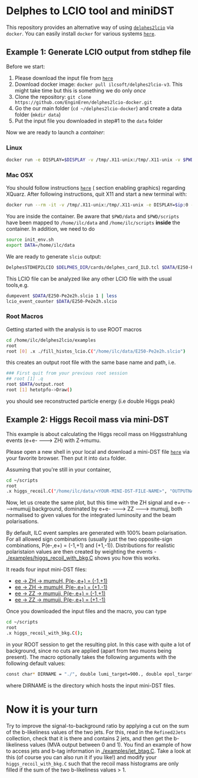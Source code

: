 # Delphes to LCIO tool and miniDST 

This repository provides an alternative way of using [`delphes2lcio`](https://github.com/iLCSoft/LCIO/tree/master/examples/cpp/delphes2lcio) via `docker`. You can easily install `docker` for various systems [`here`](https://docs.docker.com/get-docker/).


## Example 1: Generate LCIO output from stdhep file

Before we start: 

1. Please download the input file from [`here`](https://syncandshare.desy.de/index.php/s/63j6EDZH6e9Ec8w)
2. Download docker image: `docker pull ilcsoft/delphes2lcio-v3`. This might take time but this is something we do only *once*
3. Clone the repository: `git clone https://github.com/EnginEren/delphes2lcio-docker.git`
4. Go the our main folder (`cd ~/delphes2lcio-docker`) and create a data folder (`mkdir data`)
5. Put the input file you downloaded in step#1 to the `data` folder 

Now we are ready to launch a *container*:

### Linux
```bash
docker run -e DISPLAY=$DISPLAY -v /tmp/.X11-unix:/tmp/.X11-unix -v $PWD/data:/home/ilc/data -v $PWD/scripts:/home/ilc/scripts --rm -it --user $(id -u) ilcsoft/delphes2lcio-v3 bash
```
### Mac OSX 
You should follow instructions [`here`](https://hub.docker.com/r/rootproject/root) ( section enabling graphics) regarding XQuarz. 
After following instructions, quit X11 and start a new terminal with: 
```bash
docker run --rm -it -v /tmp/.X11-unix:/tmp/.X11-unix -e DISPLAY=$ip:0 -v $PWD/data:/home/ilc/data -v $PWD/scripts:/home/ilc/scripts  --user $(id -u) ilcsoft/delphes2lcio-v3 bash
```

You are inside the container. Be aware that `$PWD/data` and `$PWD/scripts` have been mapped to `/home/ilc/data` and `/home/ilc/scripts` **inside** the container. In addition, we need to do 

```bash
source init_env.sh 
export DATA=/home/ilc/data
```

We are ready to generate `slcio` output:

```bash
DelphesSTDHEP2LCIO $DELPHES_DIR/cards/delphes_card_ILD.tcl $DATA/E250-Pe2e2h.slcio $DATA/E250-TDR_ws.Pe2e2h.Gwhizard-1_95.eR.pL.I106480.001.stdhep
```

This LCIO file can be analyzed like any other LCIO file with the usual tools,e.g.

```bash
dumpevent $DATA/E250-Pe2e2h.slcio 1 | less
lcio_event_counter $DATA/E250-Pe2e2h.slcio
```
### Root Macros
Getting started with the analysis is to use ROOT macros

```bash
cd /home/ilc/delphes2lcio/examples
root
root [0] .x ./fill_histos_lcio.C("/home/ilc/data/E250-Pe2e2h.slcio")
```
this creates an output root file with the same base name and path, i.e.

```bash
### First quit from your previous root session 
## root [1] .q
root $DATA/output.root 
root [1] hetotpfo->Draw()
```
you should see reconstructed particle energy (i.e double Higgs peak)


## Example 2: Higgs Recoil mass via mini-DST

This example is about calculating the Higgs recoil mass on Higgsstrahlung events (e+e- ---> ZH) with Z->mumu. 

Please open a new shell in your local and download a mini-DST file [`here`](https://desycloud.desy.de/index.php/s/5LmrjGWqziQfMe7) via your favorite browser. Then put it into `data` folder. 

Assuming that you're still in your container,
```bash
cd ~/scripts
root
.x higgs_recoil.C("/home/ilc/data/<YOUR-MINI-DST-FILE-NAME>", "OUTPUTNAME")
```

Now, let us create the same plot, but this time with the ZH signal and e+e- --->mumujj background, dominated by e+e- ---> ZZ ---> mumujj, both normalised to given values for the integrated luminosity and the beam polarisations.

By default, ILC event samples are generated with 100% beam polarisation. For
all allowed sign combinations (usually just the two opposite-sign combinations, P(e-,e+) = (-1,+1) and (+1,-1)).
Distributions for realistic polaristaion values are then created by weighting the events - [./examples/higgs_recoil_with_bkg.C](./examples/higgs_recoil_with_bkg.C) shows you how this works.

It reads four input mini-DST files:

* [ee -> ZH -> mumuH, P(e-,e+) = (-1,+1)](https://desycloud.desy.de/index.php/s/5LmrjGWqziQfMe7)
* [ee -> ZH -> mumuH, P(e-,e+) = (+1,-1)](https://desycloud.desy.de/index.php/s/3ZqPcGPELggW4bP)
* [ee -> ZZ -> mumujj, P(e-,e+) = (-1,+1)](https://desycloud.desy.de/index.php/s/9gKznqtSGcBKBWY)
* [ee -> ZZ -> mumujj, P(e-,e+) = (+1,-1)](https://desycloud.desy.de/index.php/s/3i3tj3adfMPfPaC)

Once you downloaded the input files and the macro, you can type 
```bash
cd ~/scripts
root
.x higgs_recoil_with_bkg.C();
```
in your ROOT session to get the resulting plot.
In this case with quite a lot of background, since no cuts are applied (apart from two muons being present).
The macro optionally takes the following arguments with the following default values:

```bash
const char* DIRNAME = "./", double lumi_target=900., double epol_target=-0.8, double ppol_target=+0.3, TString outname = "recoil_plot"
```

where DIRNAME is the directory which hosts the input mini-DST files.

# Now it is your turn
Try to improve the signal-to-background ratio by applying a cut on the sum of the b-likeliness values of the two jets.
For this, read in the ```Refined2Jets``` collection, check that it is there and contains 2 jets, and then get the b-likeliness values (MVA output between 0 and 1).
You find an example of how to access jets and b-tag information in [./examples/jet_btag.C](./examples/jet_btag.C).
Take a look at this (of course you can also run it if you like!) and modify your ```higgs_recoil_with_bkg.C``` such that the recoil mass histograms are only filled if the sum of the two b-likeliness values > 1.
